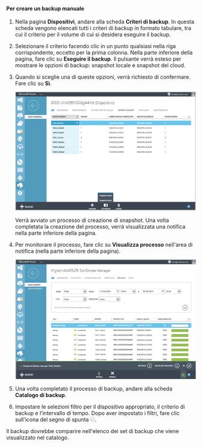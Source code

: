 
<!--author=SharS last changed: 9/15/15-->


#### Per creare un backup manuale

1. Nella pagina **Dispositivi**, andare alla scheda **Criteri di backup**. In questa scheda vengono elencati tutti i criteri di backup in formato tabulare, tra cui il criterio per il volume di cui si desidera eseguire il backup.

2. Selezionare il criterio facendo clic in un punto qualsiasi nella riga corrispondente, eccetto per la prima colonna. Nella parte inferiore della pagina, fare clic su **Eseguire il backup**. Il pulsante verrà esteso per mostrare le opzioni di backup: snapshot locale e snapshot del cloud.

3. Quando si sceglie una di queste opzioni, verrà richiesto di confermare. Fare clic su **Sì**.

    ![Creare il backup manuale](./media/storsimple-create-manual-backup/HCS_CreateManualBackup1-include.png)
 
    Verrà avviato un processo di creazione di snapshot. Una volta completata la creazione del processo, verrà visualizzata una notifica nella parte inferiore della pagina.

4. Per monitorare il processo, fare clic su **Visualizza processo** nell'area di notifica (nella parte inferiore della pagina).

    ![Monitorare il backup manuale](./media/storsimple-create-manual-backup/HCS_CreateManualBackup2-include.png)

5. Una volta completato il processo di backup, andare alla scheda **Catalogo di backup**.

6. Impostare le selezioni filtro per il dispositivo appropriato, il criterio di backup e l’intervallo di tempo. Dopo aver impostato i filtri, fare clic sull’icona del segno di spunta ![icona del segno di spunta](./media/storsimple-create-manual-backup/HCS_CheckIcon-include.png).

  Il backup dovrebbe comparire nell'elenco dei set di backup che viene visualizzato nel catalogo.

<!---HONumber=Oct15_HO3-->